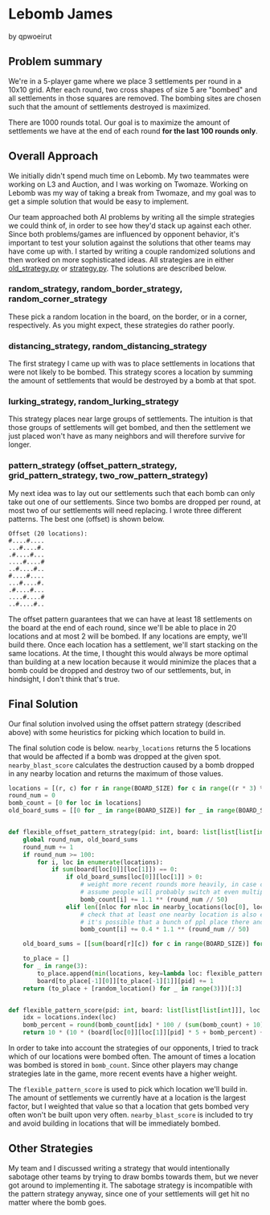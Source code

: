 # Lebomb James
by qpwoeirut

## Problem summary
We're in a 5-player game where we place 3 settlements per round in a 10x10 grid.
After each round, two cross shapes of size 5 are "bombed" and all settlements in those squares are removed.
The bombing sites are chosen such that the amount of settlements destroyed is maximized.

There are 1000 rounds total.
Our goal is to maximize the amount of settlements we have at the end of each round **for the last 100 rounds only**.


## Overall Approach
We initially didn't spend much time on Lebomb.
My two teammates were working on L3 and Auction, and I was working on Twomaze.
Working on Lebomb was my way of taking a break from Twomaze, and my goal was to get a simple solution that would be easy to implement.

Our team approached both AI problems by writing all the simple strategies we could think of, in order to see how they'd stack up against each other.
Since both problems/games are influenced by opponent behavior, it's important to test your solution against the solutions that other teams may have come up with.
I started by writing a couple randomized solutions and then worked on more sophisticated ideas.
All strategies are in either [old_strategy.py](/lebombjames/old_strategy.py) or [strategy.py](/lebombjames/strategy.py).
The solutions are described below.

### random_strategy, random_border_strategy, random_corner_strategy
These pick a random location in the board, on the border, or in a corner, respectively.
As you might expect, these strategies do rather poorly.

### distancing_strategy, random_distancing_strategy
The first strategy I came up with was to place settlements in locations that were not likely to be bombed.
This strategy scores a location by summing the amount of settlements that would be destroyed by a bomb at that spot.

### lurking_strategy, random_lurking_strategy
This strategy places near large groups of settlements.
The intuition is that those groups of settlements will get bombed, and then the settlement we just placed won't have as many neighbors and will therefore survive for longer.

### pattern_strategy (offset_pattern_strategy, grid_pattern_strategy, two_row_pattern_strategy)
My next idea was to lay out our settlements such that each bomb can only take out one of our settlements.
Since two bombs are dropped per round, at most two of our settlements will need replacing.
I wrote three different patterns. The best one (offset) is shown below.
```
Offset (20 locations):
#....#....
...#....#.
.#....#...
....#....#
..#....#..
#....#....
...#....#.
.#....#...
....#....#
..#....#..
```

The offset pattern guarantees that we can have at least 18 settlements on the board at the end of each round, since we'll be able to place in 20 locations and at most 2 will be bombed.
If any locations are empty, we'll build there.
Once each location has a settlement, we'll start stacking on the same locations.
At the time, I thought this would always be more optimal than building at a new location because it would minimize the places that a bomb could be dropped and destroy two of our settlements, but, in hindsight, I don't think that's true.

## Final Solution
Our final solution involved using the offset pattern strategy (described above) with some heuristics for picking which location to build in.

The final solution code is below.
`nearby_locations` returns the 5 locations that would be affected if a bomb was dropped at the given spot.
`nearby_blast_score` calculates the destruction caused by a bomb dropped in any nearby location and returns the maximum of those values.
```python
locations = [(r, c) for r in range(BOARD_SIZE) for c in range((r * 3) % 5, BOARD_SIZE, 5)]
round_num = 0
bomb_count = [0 for loc in locations]
old_board_sums = [[0 for _ in range(BOARD_SIZE)] for _ in range(BOARD_SIZE)]


def flexible_offset_pattern_strategy(pid: int, board: list[list[list[int]]]) -> list[tuple[int, int]]:
    global round_num, old_board_sums
    round_num += 1
    if round_num >= 100:
        for i, loc in enumerate(locations):
            if sum(board[loc[0]][loc[1]]) == 0:
                if old_board_sums[loc[0]][loc[1]] > 0:
                    # weight more recent rounds more heavily, in case others switch strategy
                    # assume people will probably switch at even multiple of 50
                    bomb_count[i] += 1.1 ** (round_num // 50)
                elif len([nloc for nloc in nearby_locations(loc[0], loc[1]) if sum(board[nloc[0]][nloc[1]]) == 0]) >= 2:
                    # check that at least one nearby location is also empty
                    # it's possible that a bunch of ppl place there and it was immediately blown up
                    bomb_count[i] += 0.4 * 1.1 ** (round_num // 50)

    old_board_sums = [[sum(board[r][c]) for c in range(BOARD_SIZE)] for r in range(BOARD_SIZE)]

    to_place = []
    for _ in range(3):
        to_place.append(min(locations, key=lambda loc: flexible_pattern_score(pid, board, loc)))
        board[to_place[-1][0]][to_place[-1][1]][pid] += 1
    return (to_place + [random_location() for _ in range(3)])[:3]


def flexible_pattern_score(pid: int, board: list[list[list[int]]], loc: tuple[int, int]) -> int:
    idx = locations.index(loc)
    bomb_percent = round(bomb_count[idx] * 100 / (sum(bomb_count) + 10))
    return 10 * (10 * (board[loc[0]][loc[1]][pid] * 5 + bomb_percent) + nearby_blast_score(board, loc[0], loc[1])) + random.randint(0, 9)
```

In order to take into account the strategies of our opponents, I tried to track which of our locations were bombed often.
The amount of times a location was bombed is stored in `bomb_count`.
Since other players may change strategies late in the game, more recent events have a higher weight.

The `flexible_pattern_score` is used to pick which location we'll build in.
The amount of settlements we currently have at a location is the largest factor, but I weighted that value so that a location that gets bombed very often won't be built upon very often.
`nearby_blast_score` is included to try and avoid building in locations that will be immediately bombed.


## Other Strategies
My team and I discussed writing a strategy that would intentionally sabotage other teams by trying to draw bombs towards them, but we never got around to implementing it.
The sabotage strategy is incompatible with the pattern strategy anyway, since one of your settlements will get hit no matter where the bomb goes.